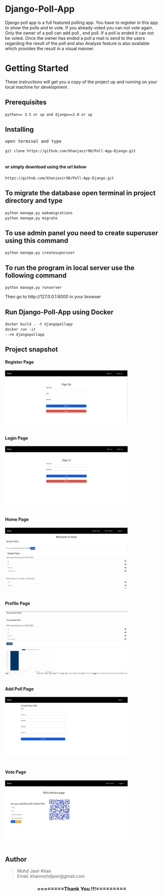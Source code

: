 # Django-Poll-App

Django poll app is a full featured polling app. You have to register in this app to show the polls and to vote. If you already voted you can not vote again. Only the owner of a poll can add poll , end poll. If a poll is ended it can not be voted. Once the owner has ended a poll a mail is send to the users regarding the result of the poll and also Analyze feature is also available which provides the result in a visual manner.

<h1>Getting Started</h1>
<p>These instructions will get you a copy of the project up and running on your local machine for development .</p>

<h2>Prerequisites</h2>
<code>python== 3.5 or up and django==2.0 or up</code>

<h2>Installing</h2>
<pre>open terminal and type</pre>
<code>git clone https://github.com/khanjasir90/Poll-App-Django.git</code><br><br>

<h4>or simply download using the url below</h4>
<code>https://github.com/khanjasir90/Poll-App-Django.git</code><br>

<h2>To migrate the database open terminal in project directory and type</h2>
<code>python manage.py makemigrations</code><br>
<code>python manage.py migrate</code>

<h2>To use admin panel you need to create superuser using this command </h2>
<code>python manage.py createsuperuser</code>

<h2> To run the program in local server use the following command </h2>
<code>python manage.py runserver</code>

<p>Then go to http://127.0.0.1:8000 in your browser</p>

<h2>Run Django-Poll-App using Docker</h2>

<code>docker build . -t djangopollapp</code><br>
<code>docker run -it --rm djangopollapp</code>

<h2>Project snapshot</h2>

<h4>Register Page</h4>
<div>
<img src="https://github.com/khanjasir90/Poll-App-Django/blob/main/screenshot/signup.JPG" width = 80% height= 70%><br>
</div><br>

<h4>Login Page</h4>
<div>
<img src="https://github.com/khanjasir90/Poll-App-Django/blob/main/screenshot/signin.JPG" width = 80% height= 70%><br>
</div><br>

<h4>Home Page</h4>
<div>
<img src="https://github.com/khanjasir90/Poll-App-Django/blob/main/screenshot/home.JPG" width = 80% height= 70%><br>
</div><br>

<h4>Profile Page</h4>
<div>
<img src="https://github.com/khanjasir90/Poll-App-Django/blob/main/screenshot/profile.JPG" width = 80% height= 70%><br>
</div><br>

<h4>Add Poll Page</h4>
<div>
<img src="https://github.com/khanjasir90/Poll-App-Django/blob/main/screenshot/addpoll.JPG" width = 80% height= 70%><br>
</div><br>

<h4>Vote Page</h4>
<div>
<img src="https://github.com/khanjasir90/Poll-App-Django/blob/main/screenshot/vote.JPG" width = 80% height= 70%><br>
</div><br>

<h2>Author</h2>
<blockquote>
  Mohd Jasir Khan<br>
  Email: khanmohdjasir@gmail.com
</blockquote>

<div align="center">
    <h3>========Thank You !!!=========</h3>
</div>